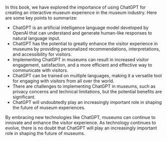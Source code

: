 
In this book, we have explored the importance of using ChatGPT for creating an interactive museum experience in the museum industry. Here are some key points to summarize:

* ChatGPT is an artificial intelligence language model developed by OpenAI that can understand and generate human-like responses to natural language input.
* ChatGPT has the potential to greatly enhance the visitor experience in museums by providing personalized recommendations, interpretations, and accessibility for visitors.
* Implementing ChatGPT in museums can result in increased visitor engagement, satisfaction, and a more efficient and effective way to communicate with visitors.
* ChatGPT can be trained on multiple languages, making it a versatile tool for engaging with visitors from all over the world.
* There are challenges to implementing ChatGPT in museums, such as privacy concerns and technical limitations, but the potential benefits are significant.
* ChatGPT will undoubtedly play an increasingly important role in shaping the future of museum experiences.

By embracing new technologies like ChatGPT, museums can continue to innovate and enhance the visitor experience. As technology continues to evolve, there is no doubt that ChatGPT will play an increasingly important role in shaping the future of museums.
